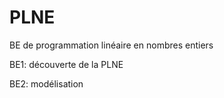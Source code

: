 # PLNE
BE de programmation linéaire en nombres entiers

BE1: découverte de la PLNE

BE2: modélisation
